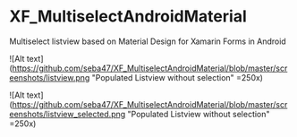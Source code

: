# XF_MultiselectAndroidMaterial
Multiselect listview based on Material Design for Xamarin Forms in Android

![Alt text](https://github.com/seba47/XF_MultiselectAndroidMaterial/blob/master/screenshots/listview.png "Populated Listview without selection" =250x)


![Alt text](https://github.com/seba47/XF_MultiselectAndroidMaterial/blob/master/screenshots/listview_selected.png "Populated Listview without selection" =250x)

